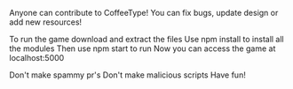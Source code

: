 Anyone can contribute to CoffeeType!
You can fix bugs, update design or add new resources!


To run the game download and extract the files
Use npm install to install all the modules
Then use npm start to run
Now you can access the game at localhost:5000

Don't make spammy pr's
Don't make malicious scripts
Have fun!

